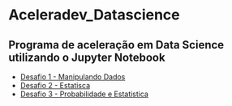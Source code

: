 # Aceleradev_Datascience
## Programa de aceleração em Data Science utilizando o Jupyter Notebook
* [Desafio 1 - Manipulando Dados](https://github.com/LucasImpieri/Aceleradev_Datascience/blob/master/Desafio1_Manipulando%20Dados/Desafio%201.ipynb)
* [Desafio 2 - Estatisca](https://github.com/LucasImpieri/Aceleradev_Datascience/blob/master/Desafio2_Estatisca/Desafio%202.ipynb)
* [Desafio 3 - Probabilidade e Estatistica](https://github.com/LucasImpieri/Aceleradev_Datascience/blob/master/Desafio3_Probabilidade_Estatistica/main.ipynb)
